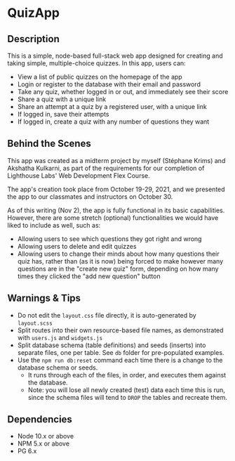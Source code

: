 QuizApp
=========

## Description

This is a simple, node-based full-stack web app designed for creating and taking simple, multiple-choice quizzes. In this app, users can:

- View a list of public quizzes on the homepage of the app
- Login or register to the database with their email and password
- Take any quiz, whether logged in or out, and immediately see their score
- Share a quiz with a unique link
- Share an attempt at a quiz by a registered user, with a unique link
- If logged in, save their attempts
- If logged in, create a quiz with any number of questions they want


## Behind the Scenes

This app was created as a midterm project by myself (Stéphane Krims) and Akshatha Kulkarni, as part of the requirements for our completion of Lighthouse Labs' Web Development Flex Course.

The app's creation took place from October 19-29, 2021, and we presented the app to our classmates and instructors on October 30.

As of this writing (Nov 2), the app is fully functional in its basic capabilities. However, there are some stretch (optional) functionalities we would have liked to include as well, such as:

- Allowing users to see which questions they got right and wrong
- Allowing users to delete and edit quizzes
- Allowing users to change their minds about how many questions their quiz has, rather than (as it is now) being forced to make however many questions are in the "create new quiz" form, depending on how many times they clicked the "add new question" button

## Warnings & Tips

- Do not edit the `layout.css` file directly, it is auto-generated by `layout.scss`
- Split routes into their own resource-based file names, as demonstrated with `users.js` and `widgets.js`
- Split database schema (table definitions) and seeds (inserts) into separate files, one per table. See `db` folder for pre-populated examples. 
- Use the `npm run db:reset` command each time there is a change to the database schema or seeds. 
  - It runs through each of the files, in order, and executes them against the database. 
  - Note: you will lose all newly created (test) data each time this is run, since the schema files will tend to `DROP` the tables and recreate them.

## Dependencies

- Node 10.x or above
- NPM 5.x or above
- PG 6.x
